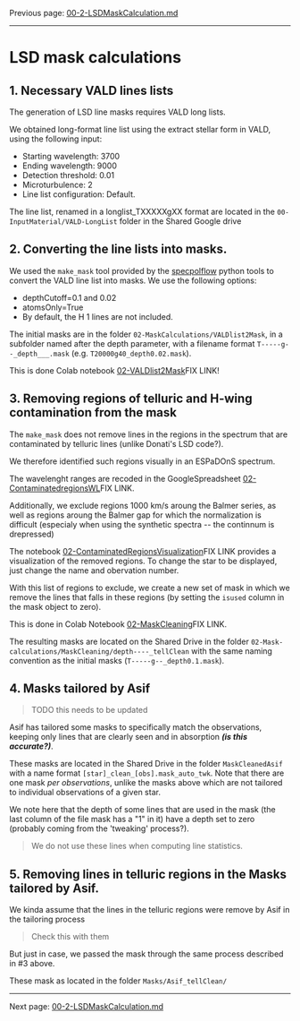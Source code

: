 

Previous page: <a href="https://github.com/veropetit/BeStarsMiMeS/blob/master/00-2-LSDMaskCalculation.md">00-2-LSDMaskCalculation.md</a>

---

# LSD mask calculations


## 1. Necessary VALD lines lists

The generation of LSD line masks requires VALD long lists. 

We obtained long-format line list using the extract stellar form in VALD, using the following input:

* Starting wavelength: 3700
* Ending wavelength: 9000
* Detection threshold: 0.01
* Microturbulence: 2
* Line list configuration: Default. 

The line list, renamed in a longlist_TXXXXXgXX format are located in the `00-InputMaterial/VALD-LongList` folder in the Shared Google drive

## 2. Converting the line lists into masks. 

We used the `make_mask` tool provided by the [specpolflow](https://github.com/folsomcp/specpolFlow) python tools to convert the VALD line list into masks. We use the following options:

* depthCutoff=0.1 and 0.02
* atomsOnly=True
* By default, the H 1 lines are not included. 

The initial masks are in the folder `02-MaskCalculations/VALDlist2Mask`, in a subfolder named after the depth parameter, with a filename format `T-----g--_depth___.mask` (e.g. `T20000g40_depth0.02.mask`).

This is done Colab notebook [02-VALDlist2Mask]()FIX LINK!

## 3. Removing regions of telluric and H-wing contamination from the mask

The `make_mask` does not remove lines in the regions in the spectrum that are contaminated by telluric lines (unlike Donati's LSD code?). 

We therefore identified such regions visually in an ESPaDOnS spectrum. 

The wavelenght ranges are recoded in the GoogleSpreadsheet [02-ContaminatedregionsWL]()FIX LINK.

Additionally, we exclude regions 1000 km/s aroung the Balmer series, as well as regions aroung the Balmer gap for which the normalization is difficult (especialy when using the synthetic spectra -- the continnum is drepressed)

The notebook [02-ContaminatedRegionsVisualization]()FIX LINK provides a visualization of the removed regions. To change the star to be displayed, just change the name and obervation number. 


With this list of regions to exclude, we create a new set of mask in which we remove the lines that falls in these regions (by setting the `isused` column in the mask object to zero). 

This is done in Colab Notebook [02-MaskCleaning]()FIX LINK.

The resulting masks are located on the Shared Drive in the folder `02-Mask-calculations/MaskCleaning/depth----_tellClean` with the same naming convention as the initial masks (`T-----g--_depth0.1.mask`). 

## 4. Masks tailored by Asif

> TODO this needs to be updated


Asif has tailored some masks to specifically match the observations, keeping only lines that are clearly seen and in absorption ***(is this accurate?)***.

These masks are located in the Shared Drive in the folder `MaskCleanedAsif`  with a name format `[star]_clean_[obs].mask_auto_twk`. Note that there are one mask *per observations*, unlike the masks above which are not tailored to individual observations of a given star. 

We note here that the depth of some lines that are used in the mask (the last column of the file mask has a "1" in it) have a depth set to zero (probably coming from the 'tweaking' process?). 
> We do not use these lines when computing line statistics. 

## 5. Removing lines in telluric regions in the Masks tailored by Asif. 

We kinda assume that the lines in the telluric regions were remove by Asif in the tailoring process
> Check this with them

But just in case, we passed the mask through the same process described in #3 above. 

These mask as located in the folder `Masks/Asif_tellClean/` 
 
---
Next page: <a href="https://github.com/veropetit/BeStarsMiMeS/blob/master/00-2-LSDMaskCalculation.md">00-2-LSDMaskCalculation.md</a>



